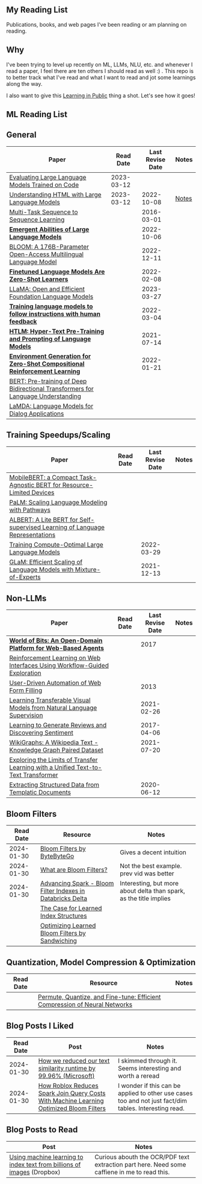 My Reading List 
---

Publications, books, and web pages I've been reading or am planning on reading. 

Why
---
I've been trying to level up recently on ML, LLMs, NLU, etc. and whenever I read a paper, I feel there are ten others I should read as well :) . This repo is to better track what I've read and what I want to read and jot some learnings along the way. 

I also want to give this [Learning in Public](https://www.swyx.io/learn-in-public) thing a shot. Let's see how it goes! 


ML Reading List
---


## General 

| Paper | Read Date | Last Revise Date|Notes|
| --- | --- |---|---|
|[Evaluating Large Language Models Trained on Code](https://arxiv.org/abs/2107.03374)|2023-03-12|||
|[Understanding HTML with Large Language Models](https://arxiv.org/abs/2210.03945)|2023-03-12|2022-10-08|[Notes](reading_notes/understanding_html_with_large_language_models.md)|
|[Multi-Task Sequence to Sequence Learning](https://arxiv.org/abs/1511.06114)||2016-03-01||
|**[Emergent Abilities of Large Language Models](https://arxiv.org/abs/2206.07682)**||2022-10-06||
|[BLOOM: A 176B-Parameter Open-Access Multilingual Language Model](https://arxiv.org/abs/2211.05100)||2022-12-11||
|**[Finetuned Language Models Are Zero-Shot Learners](https://arxiv.org/abs/2109.01652)**||2022-02-08||
|[LLaMA: Open and Efficient Foundation Language Models](https://arxiv.org/abs/2302.13971)||2023-03-27||
|**[Training language models to follow instructions with human feedback](https://arxiv.org/abs/2203.02155)**||2022-03-04||
|**[HTLM: Hyper-Text Pre-Training and Prompting of Language Models](https://arxiv.org/abs/2107.06955)**||2021-07-14||
|**[Environment Generation for Zero-Shot Compositional Reinforcement Learning](https://arxiv.org/abs/2201.08896)**||2022-01-21||
|[BERT: Pre-training of Deep Bidirectional Transformers for Language Understanding](https://arxiv.org/abs/1810.04805)||||
|[LaMDA: Language Models for Dialog Applications](https://arxiv.org/abs/2201.08239)||||


## Training Speedups/Scaling

| Paper | Read Date | Last Revise Date|Notes|
| --- | --- |---|---|
|[MobileBERT: a Compact Task-Agnostic BERT for Resource-Limited Devices](https://arxiv.org/abs/2004.02984)||||
|[PaLM: Scaling Language Modeling with Pathways](https://arxiv.org/abs/2204.02311)||||
|[ALBERT: A Lite BERT for Self-supervised Learning of Language Representations](https://arxiv.org/abs/1909.11942)||||
|[Training Compute-Optimal Large Language Models](https://arxiv.org/abs/2203.15556)||2022-03-29||
|[GLaM: Efficient Scaling of Language Models with Mixture-of-Experts](https://arxiv.org/abs/2112.06905)||2021-12-13||


## Non-LLMs
| Paper | Read Date | Last Revise Date|Notes|
| --- | --- |---|---|
|**[World of Bits: An Open-Domain Platform for Web-Based Agents](http://proceedings.mlr.press/v70/shi17a/shi17a.pdf)**||2017||
|[Reinforcement Learning on Web Interfaces Using Workflow-Guided Exploration](https://arxiv.org/abs/1802.08802)||||
|[User-Driven Automation of Web Form Filling](https://link.springer.com/chapter/10.1007/978-3-642-39200-9_16)||2013||
|[Learning Transferable Visual Models from Natural Language Supervision](https://arxiv.org/abs/2103.00020)||2021-02-26||
|[Learning to Generate Reviews and Discovering Sentiment](https://arxiv.org/abs/1704.01444)||2017-04-06||
|[WikiGraphs: A Wikipedia Text - Knowledge Graph Paired Dataset](https://arxiv.org/abs/2107.09556)||2021-07-20||
|[Exploring the Limits of Transfer Learning with a Unified Text-to-Text Transformer](https://arxiv.org/abs/1910.10683)||||
|[Extracting Structured Data from Templatic Documents](https://blog.research.google/2020/06/extracting-structured-data-from.html)||2020-06-12||

## Bloom Filters
| Read Date | Resource | Notes | 
| --- | --- | --- | 
| 2024-01-30 | [Bloom Filters by ByteByteGo](https://www.youtube.com/watch?v=V3pzxngeLqw) | Gives a decent intuition |
| 2024-01-30 | [What are Bloom Filters?](https://www.youtube.com/watch?v=kfFacplFY4Y) | Not the best example. prev vid was better |
| 2024-01-30 | [Advancing Spark - Bloom Filter Indexes in Databricks Delta](https://www.youtube.com/watch?v=gaPQt0oPKLI) | Interesting, but more about delta than spark, as the title implies | 
| | [The Case for Learned Index Structures](https://arxiv.org/abs/1712.01208)||
|| [Optimizing Learned Bloom Filters by Sandwiching](https://arxiv.org/abs/1803.01474)||


## Quantization, Model Compression & Optimization
| Read Date | Resource | Notes | 
|---|---|---|
| | [Permute, Quantize, and Fine-tune: Efficient Compression of Neural Networks](https://arxiv.org/abs/2010.15703) ||


## Blog Posts I Liked
| Read Date | Post | Notes |
| ---| --- | --- |
| 2024-01-30 |[How we reduced our text similarity runtime by 99.96% (Microsoft)](https://medium.com/data-science-at-microsoft/how-we-reduced-our-text-similarity-runtime-by-99-96-e8e4b4426b35) | I skimmed through it. Seems interesting and worth a reread |
| 2024-01-30 |[How Roblox Reduces Spark Join Query Costs With Machine Learning Optimized Bloom Filters](https://blog.roblox.com/2023/11/roblox-reduces-spark-join-query-costs-machine-learning-optimized-bloom-filters/)| I wonder if this can be applied to other use cases too and not just fact/dim tables. Interesting read. | 


## Blog Posts to Read
| Post | Notes | 
| --- | --- | 
| [Using machine learning to index text from billions of images](https://dropbox.tech/machine-learning/using-machine-learning-to-index-text-from-billions-of-images) (Dropbox) | Curious abouth the OCR/PDF text extraction part here. Need some caffiene in me to read this. | 




